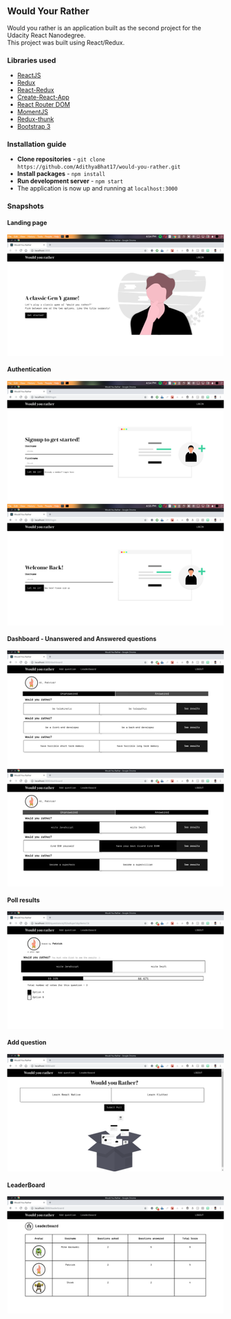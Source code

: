 ## Would Your Rather

Would you rather is an application built as the second project for the Udacity React Nanodegree.  
This project was built using React/Redux.  

### Libraries used

* [ReactJS](https://reactjs.org/)  
* [Redux](https://redux.js.org/)
* [React-Redux](https://redux.js.org/basics/usagewithreact)
* [Create-React-App](https://github.com/facebook/create-react-app)
* [React Router DOM](https://reacttraining.com/react-router/core/guides/philosophy)
* [MomentJS](https://momentjs.com/)
* [Redux-thunk](https://github.com/reduxjs/redux-thunk)
* [Bootstrap 3](https://getbootstrap.com/docs/3.3/components/)

### Installation guide

* **Clone repositories** - `git clone https://github.com/AdithyaBhat17/would-you-rather.git`
* **Install packages** - `npm install`
* **Run development server** - `npm start`
* The application is now up and running at `localhost:3000`

### Snapshots

#### Landing page

<img src="src/assets/screenshots/home.png">

#### Authentication

<img src="src/assets/screenshots/signup.png"/>
<img src="src/assets/screenshots/login.png"/>

#### Dashboard - Unanswered and Answered questions
 
<img src="src/assets/screenshots/unanswered.png"/>  

<img src="src/assets/screenshots/answered.png"/>

#### Poll results

<img src="src/assets/screenshots/result.png"/>

#### Add question

<img src="src/assets/screenshots/add.png"/>

#### LeaderBoard

<img src="src/assets/screenshots/leaderboard.png"/>

